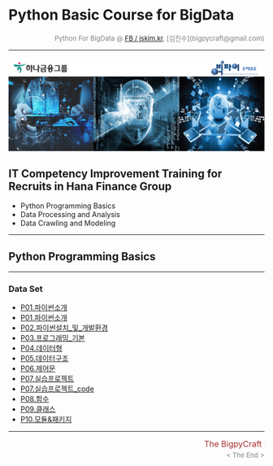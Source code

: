 
# Python Basic Course for BigData

<div align='right'><font size=2 color='gray'>Python For BigData @ <font color='blue'><a href='https://www.facebook.com/jskim.kr'>FB / jskim.kr</a></font>, [김진수](bigpycraft@gmail.com)</font></div>
<hr>

<img src="../images/img_front_readme.png">

## IT Competency Improvement Training for Recruits in Hana Finance Group
- Python Programming Basics
- Data Processing and Analysis
- Data Crawling and Modeling

<hr>

## Python Programming Basics

<hr>

### Data Set

- [P01.파이썬소개             ][pyt-00]
- [P01.파이썬소개             ][pyt-01]
- [P02.파이썬설치_및_개발환경 ][pyt-02]
- [P03.프로그래밍_기본        ][pyt-03]
- [P04.데이터형               ][pyt-04]
- [P05.데이터구조             ][pyt-05]
- [P06.제어문                 ][pyt-06]
- [P07.실습프로젝트           ][pyt-07]
- [P07.실습프로젝트_code      ][pyt-07]
- [P08.함수                   ][pyt-08]
- [P09.클래스                 ][pyt-09]
- [P10.모듈&패키지            ][pyt-10]

[pyt-00]: ./docu/P01.파이썬소개.pdf                         "Go Pyt-00"
[pyt-01]: ./docu/P01.파이썬소개.pdf                         "Go Pyt-01"
[pyt-02]: ./docu/P02.파이썬설치_및_개발환경.pdf             "Go Pyt-02"
[pyt-03]: ./docu/P03.프로그래밍_기본.pdf                    "Go Pyt-03"
[pyt-04]: ./docu/P04.데이터형.pdf                           "Go Pyt-04"
[pyt-05]: ./docu/P05.데이터구조.pdf                         "Go Pyt-05"
[pyt-06]: ./docu/P06.제어문.pdf                             "Go Pyt-06"
[pyt-07]: ./docu/P07.실습프로젝트.pdf                       "Go Pyt-07"
[pyt-07]: ./docu/P07.실습프로젝트_code.pdf                  "Go Pyt-07"
[pyt-08]: ./docu/P08.함수.pdf                               "Go Pyt-08"
[pyt-09]: ./docu/P09.클래스.pdf                             "Go Pyt-09"
[pyt-10]: ./docu/P10.모듈&패키지.pdf                        "Go Pyt-10"




<hr>
<marquee><font size=3 color='brown'>The BigpyCraft find the information to design valuable society with Technology & Craft.</font></marquee>
<div align='right'><font size=2 color='gray'> &lt; The End &gt; </font></div>
